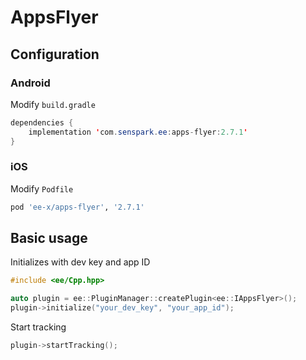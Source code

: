 # AppsFlyer
## Configuration
### Android
Modify `build.gradle`
```java
dependencies {
    implementation 'com.senspark.ee:apps-flyer:2.7.1'
}
```

### iOS
Modify `Podfile`
```ruby
pod 'ee-x/apps-flyer', '2.7.1'
```

## Basic usage
Initializes with dev key and app ID
```cpp
#include <ee/Cpp.hpp>

auto plugin = ee::PluginManager::createPlugin<ee::IAppsFlyer>();
plugin->initialize("your_dev_key", "your_app_id");
```

Start tracking
```cpp
plugin->startTracking();
```